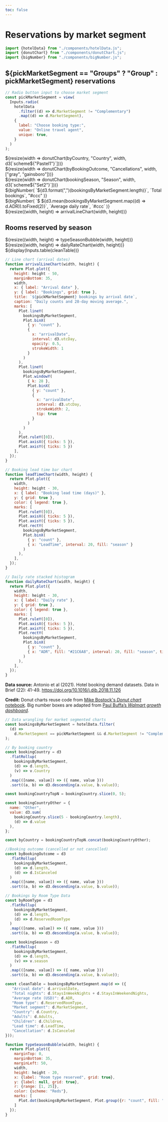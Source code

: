 ```yaml
---
toc: false
---
```


# Reservations by market segment

```js
import {hotelData} from "./components/hotelData.js";
import {donutChart} from "./components/donutChart.js";
import {bigNumber} from "./components/bigNumber.js";
```

## ${pickMarketSegment == "Groups" ? "Group" : pickMarketSegment} reservations

```js
// Radio button input to choose market segment
const pickMarketSegment = view(
  Inputs.radio(
    hotelData
      .filter((d) => d.MarketSegment != "Complementary")
      .map((d) => d.MarketSegment),
    {
      label: "Choose booking type:",
      value: "Online travel agent",
      unique: true,
    }
  )
);
```

<div class="grid grid-cols-4">
  <div class="card grid-rowspan-2">
    ${resize(width => donutChart(byCountry, "Country", width, d3[`scheme${"Pastel1"}`]))}
  </div>
  <div class="card grid-rowspan-2">
    ${resize(width => donutChart(byBookingOutcome, "Cancellations", width, ["gray", "gainsboro"]))}
  </div>
  <div class="card grid-rowspan-2">
    ${resize(width => donutChart(bookingSeason, "Season", width, d3[`scheme${"Set2"}`]))}
  </div>
  <div class="card grid-rowspan-1">
    ${bigNumber(
  `${d3.format(",")(bookingsByMarketSegment.length)}`,
  `Total bookings`,
  "#ccc"
)}
  </div>
  <div class="card grid-rowspan-1">
    ${bigNumber(
  `$ ${d3.mean(bookingsByMarketSegment.map((d) => d.ADR)).toFixed(2)}`,
  `Average daily rate`,
  `#ccc`
)}
  </div>
  <div class="card grid-colspan-4 grid-rowspan-2">
    ${resize((width, height) => arrivalLineChart(width, height))}
  </div>
  <div class="card grid-colspan-2 grid-rowspan-2">
  <h2>Rooms reserved by season</h2>
    ${resize((width, height) => typeSeasonBubble(width, height))}
  </div>
  <div class="card grid-colspan-2 grid-rowspan-2">
    ${resize((width, height) => dailyRateChart(width, height))}
  </div>
</div>

<div class="card" style="padding: 0">
${display(Inputs.table(cleanTable))}
</div>

```js
// Line chart (arrival dates)
function arrivalLineChart(width, height) {
  return Plot.plot({
    height: height - 50,
    marginBottom: 35,
    width,
    x: { label: "Arrival date" },
    y: { label: "Bookings", grid: true },
    title: `${pickMarketSegment} bookings by arrival date`,
    caption: "Daily counts and 28-day moving average.",
    marks: [
      Plot.lineY(
        bookingsByMarketSegment,
        Plot.binX(
          { y: "count" },
          {
            x: "arrivalDate",
            interval: d3.utcDay,
            opacity: 0.5,
            strokeWidth: 1
          }
        )
      ),
      Plot.lineY(
        bookingsByMarketSegment,
        Plot.windowY(
          { k: 28 },
          Plot.binX(
            { y: "count" },
            {
              x: "arrivalDate",
              interval: d3.utcDay,
              strokeWidth: 2,
              tip: true
            }
          )
        )
      ),
      Plot.ruleY([0]),
      Plot.axisX({ ticks: 5 }),
      Plot.axisY({ ticks: 5 })
    ],
  });
}
```

```js
// Booking lead time bar chart
function leadTimeChart(width, height) {
  return Plot.plot({
    width,
    height: height - 30,
    x: { label: "Booking lead time (days)" },
    y: { grid: true },
    color: { legend: true },
    marks: [
      Plot.ruleY([0]),
      Plot.axisX({ ticks: 5 }),
      Plot.axisY({ ticks: 5 }),
      Plot.rectY(
        bookingsByMarketSegment,
        Plot.binX(
          { y: "count" },
          { x: "LeadTime", interval: 20, fill: "season" }
        )
      ),
    ],
  });
}
```

```js
// Daily rate stacked histogram
function dailyRateChart(width, height) {
  return Plot.plot({
    width,
    height: height - 30,
    x: { label: "Daily rate" },
    y: { grid: true },
    color: { legend: true },
    marks: [
      Plot.ruleY([0]),
      Plot.axisX({ ticks: 5 }),
      Plot.axisY({ ticks: 5 }),
      Plot.rectY(
        bookingsByMarketSegment,
        Plot.binX(
          { y: "count" },
          { x: "ADR", fill: "#21C6A8", interval: 20, fill: "season", tip: true}
        )
      ),
    ],
  });
}
```

**Data source:** Antonio et al (2021). Hotel booking demand datasets. Data in Brief (22): 41-49. https://doi.org/10.1016/j.dib.2018.11.126

**Credit:** Donut charts reuse code from [Mike Bostock's _Donut chart_ notebook](https://observablehq.com/@d3/donut-chart/2). Big number boxes are adapted from [Paul Buffa’s _Walmart growth dashboard_](https://observablehq.com/d/a156c1245672f9bd).

```js
// Data wrangling for market segmented charts
const bookingsByMarketSegment = hotelData.filter(
  (d) =>
    d.MarketSegment == pickMarketSegment && d.MarketSegment != "Complementary"
);

// By booking country
const bookingCountry = d3
  .flatRollup(
    bookingsByMarketSegment,
    (d) => d.length,
    (v) => v.Country
  )
  .map(([name, value]) => ({ name, value }))
  .sort((a, b) => d3.descending(a.value, b.value));

const bookingCountryTopN = bookingCountry.slice(0, 5);

const bookingCountryOther = {
  name: "Other",
  value: d3.sum(
    bookingCountry.slice(5 - bookingCountry.length),
    (d) => d.value
  ),
};

const byCountry = bookingCountryTopN.concat(bookingCountryOther);

//Booking outcome (cancelled or not cancelled)
const byBookingOutcome = d3
  .flatRollup(
    bookingsByMarketSegment,
    (d) => d.length,
    (d) => d.IsCanceled
  )
  .map(([name, value]) => ({ name, value }))
  .sort((a, b) => d3.descending(a.value, b.value));

// Bookings by Room Type Data
const byRoomType = d3
  .flatRollup(
    bookingsByMarketSegment,
    (d) => d.length,
    (d) => d.ReservedRoomType
  )
  .map(([name, value]) => ({ name, value }))
  .sort((a, b) => d3.descending(a.value, b.value));

const bookingSeason = d3
  .flatRollup(
    bookingsByMarketSegment,
    (d) => d.length,
    (v) => v.season
  )
  .map(([name, value]) => ({ name, value }))
  .sort((a, b) => d3.descending(a.value, b.value));
```

```js
const cleanTable = bookingsByMarketSegment.map(d => ({
   "Arrival date": d.arrivalDate,
   "Total nights": d.StaysInWeekNights + d.StaysInWeekendNights,
   "Average rate (USD)": d.ADR,
   "Room type": d.ReservedRoomType,
   "Market segment": d.MarketSegment,
   "Country": d.Country,
   "Adults": d.Adults,
   "Children": d.Children,
   "Lead time": d.LeadTime,
   "Cancellation": d.IsCanceled
}));
```

```js
function typeSeasonBubble(width, height) {
  return Plot.plot({
    marginTop: 0,
    marginBottom: 35,
    marginLeft: 50,
    width,
    height: height - 20,
    x: {label: "Room type reserved", grid: true},
    y: {label: null, grid: true},
    r: {range: [1, 25]},
    color: {scheme: "Reds"},
    marks: [
      Plot.dot(bookingsByMarketSegment, Plot.group({r: "count", fill: "count"}, {y: "season", x: "ReservedRoomType", tip: true, stroke: "currentColor", strokeWidth: 0.5}))
    ]
  });
}
```
